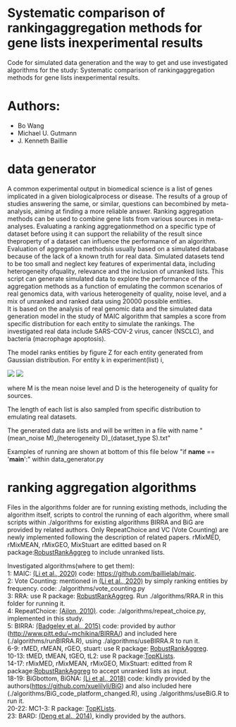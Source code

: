 # Systematic comparison of rankingaggregation methods for gene lists inexperimental results

Code for simulated data generation and the way to get and use investigated algorithms for the study: Systematic comparison of rankingaggregation methods for gene lists inexperimental results.

# Authors:
- Bo Wang
- Michael U. Gutmann
- J. Kenneth Baillie

# data generator
A common experimental output in biomedical science is a list of genes implicated in a given biologicalprocess or disease. 
The results of a group of studies answering the same, or similar, questions can becombined by meta-analysis, aiming at 
finding a more reliable answer. 
Ranking aggregation methods can be used to combine gene lists from various sources in meta-analyses. 
Evaluating a ranking aggregationmethod on a specific type of dataset before using it can support the reliability of the 
result since theproperty of a dataset can influence the performance of an algorithm. 
Evaluation of aggregation methodsis usually based on a simulated database because of the lack of a known truth for real data. 
Simulated datasets tend to be too small and neglect key features of experimental data, including heterogeneity ofquality, 
relevance and the inclusion of unranked lists. 
This script can generate simulated data to explore the performance of the aggregation methods as a function of emulating
the common scenarios of real genomics data, with various heterogeneity of quality, noise level, and a mix of unranked and 
ranked data using 20000 possible entities.  
It is based on the analysis of real genomic data and the simulated data generation model in the study of MAIC algorithm 
that samples a score from specific distribution for each entity to simulate the rankings. The investigated real data
include SARS-COV-2 virus, cancer (NSCLC), and bacteria (macrophage apoptosis).

The model ranks entities by figure Z for each entity generated from Gaussian distribution.
For entity k in experiment(list) i,

<img src="https://render.githubusercontent.com/render/math?math=Z_{ki}\sim \N( {\mu}_{k},{\sigma}_{i}^{2} )">

<img src="https://render.githubusercontent.com/render/math?math=\ln({\sigma}_{i} )\sim \N(\ln(M), D)">

where M is the mean noise level and D is the heterogeneity of quality for sources.

The length of each list is also sampled from specific distribution to emulating real datasets.

The generated data are lists and will be written in a file with name "(mean_noise M)\_(heterogeneity D)\_(dataset_type S).txt"

Examples of running are shown at bottom of this file below "if __name__ == '__main__':" within data_generator.py

# ranking aggregation algorithms
Files in the algorithms folder are for running existing methods, including the algorithm itself, scripts to control the running of each algorithm, where small scripts within ./algorithms for existing algorithms BIRRA and BiG are provided by related authors. Only RepeatChoice and VC (Vote Counting) are newly implemented following the description of related papers. rMixMED, rMixMEAN,
rMixGEO, MixStuart are editted based on R package:[RobustRankAggreg](https://CRAN.R-project.org/package=RobustRankAggreg) to include unranked lists.

Investigated algorithms(where to get them):<br />
1: MAIC: [(Li et al., 2020)](https://www.nature.com/articles/s41467-019-13965-x) code: https://github.com/baillielab/maic. <br />
2: Vote Counting: mentioned in [(Li et al., 2020)](https://www.nature.com/articles/s41467-019-13965-x) by simply ranking entities by frequency. code: ./algorithms/vote_counting.py <br />
3: RRA: use R package: [RobustRankAggreg](https://CRAN.R-project.org/package=RobustRankAggreg). Run ./algorithms/RRA.R in this folder for running it. <br />
4: RepeatChoice: [(Ailon, 2010)](https://link.springer.com/article/10.1007/s00453-008-9211-1). code: ./algorithms/repeat_choice.py, implemented in this study.<br />
5: BIRRA: [(Badgeley et al., 2015)](https://doi.org/10.1093/bioinformatics/btu518) code: provided by author (http://www.pitt.edu/~mchikina/BIRRA/) and included here (./algorithms/runBIRRA.R), using ./algorithms/useBIRRA.R to run it.<br />
6-9: rMED, rMEAN, rGEO, stuart: use R package: [RobustRankAggreg](https://CRAN.R-project.org/package=RobustRankAggreg).<br />
10-13: tMED, tMEAN, tGEO, tL2: use R package:[TopKLists](https://CRAN.R-project.org/package=TopKLists).<br />
14-17: rMixMED, rMixMEAN, rMixGEO, MixStuart: editted from R package:[RobustRankAggreg](https://CRAN.R-project.org/package=RobustRankAggreg) to accept unranked lists as input.<br />
18-19: BiGbottom, BiGNA: [(Li et al., 2018)](https://doi.org/10.1002/sim.7920) code: kindly provided by the authors(https://github.com/xuelilyli/BiG) and also included here (./algorithms/BiG_code_platform_changed.R), using ./algorithms/useBiG.R to run it. <br />
20-22: MC1-3: R package: [TopKLists](https://CRAN.R-project.org/package=TopKLists).<br />
23: BARD: [(Deng et al., 2014)](https://doi.org/10.1080/01621459.2013.878660), kindly provided by the authors. 
